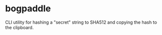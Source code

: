 # bogpaddle
CLI utility for hashing a "secret" string to SHA512 and copying the hash to the clipboard.
